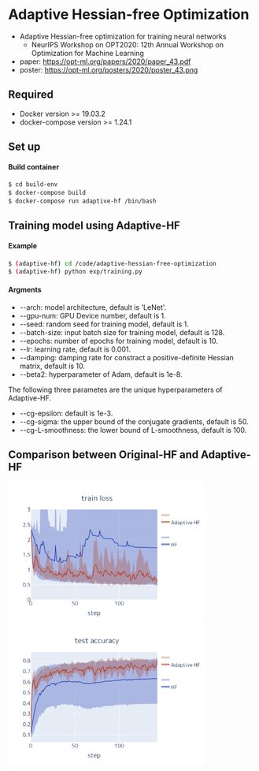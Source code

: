 # Adaptive Hessian-free Optimization
- Adaptive Hessian-free optimization for training neural networks
  - NeurIPS Workshop on OPT2020: 12th Annual Workshop on Optimization for Machine Learning
- paper: https://opt-ml.org/papers/2020/paper_43.pdf
- poster: https://opt-ml.org/posters/2020/poster_43.png

<!-- ![train_loss](figure/train_loss.png)
![test_acc](figure/test_accuracy.png) -->

## Required
- Docker version >= 19.03.2
- docker-compose version >= 1.24.1
## Set up
#### Build container
```bash
$ cd build-env
$ docker-compose build
$ docker-compose run adaptive-hf /bin/bash
```

## Training model using Adaptive-HF
#### Example
```bash
$ (adaptive-hf) cd /code/adaptive-hessian-free-optimization
$ (adaptive-hf) python exp/training.py
```

#### Argments
- --arch: model architecture, default is 'LeNet'.
- --gpu-num: GPU Device number, default is 1.
- --seed: random seed for training model, default is 1.
- --batch-size: input batch size for training model, default is 128.
- --epochs: number of epochs for training model, default is 10.
- --lr: learning rate, default is 0.001.
- --damping: damping rate for constract a positive-definite Hessian matrix, default is 10.
- --beta2: hyperparameter of Adam, default is 1e-8.

The following three parametes are the unique hyperparameters of Adaptive-HF.
- --cg-epsilon: default is 1e-3.
- --cg-sigma: the upper bound of the conjugate gradients, default is 50.
- --cg-L-smoothness: the lower bound of L-smoothness, default is 100.

## Comparison between Original-HF and Adaptive-HF
<p float="left">
  <img src="figure/train_loss.png" width="400" height="286">
  <img src="figure/test_accuracy.png" width="400" height="286">
</p>
